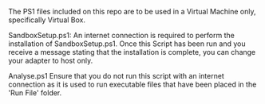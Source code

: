 The PS1 files included on this repo are to be used in a Virtual Machine only, specifically Virtual Box.

SandboxSetup.ps1:
An internet connection is required to perform the installation of SandboxSetup.ps1. 
Once this Script has been run and you receive a message stating that the installation is complete, you can change your adapter to host only.

Analyse.ps1
Ensure that you do not run this script with an internet connection as it is used to run executable files that have been placed in the 'Run File' folder.
